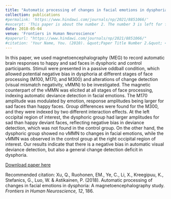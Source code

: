 ```yaml
---
title: "Automatic processing of changes in facial emotions in dysphoria: A magnetoencephalography study"
collection: publications
#permalink: 'https://www.hindawi.com/journals/np/2021/8851066/'
#excerpt: 'This paper is about the number 2. The number 3 is left for future work.'
date: 2018-05-04
venue: 'Frontiers in Human Neuroscience'
#paperurl: "https://www.hindawi.com/journals/np/2021/8851066/"
#citation: 'Your Name, You. (2010). &quot;Paper Title Number 2.&quot; <i>Journal 1</i>. 1(2).'
---
```

In this paper, we used magnetoencephalography (MEG) to record automatic brain responses to happy and sad faces in dysphoric and control participants. Stimuli were presented in a passive oddball condition, which allowed potential negative bias in dysphoria at different stages of face processing (M100, M170, and M300) and alterations of change detection (visual mismatch negativity, vMMN) to be investigated. The magnetic counterpart of the vMMN was elicited at all stages of face processing, indexing automatic deviance detection in facial emotions. The M170 amplitude was modulated by emotion, response amplitudes being larger for sad faces than happy faces. Group differences were found for the M300, and they were indexed by two different interaction effects. At the left occipital region of interest, the dysphoric group had larger amplitudes for sad than happy deviant faces, reflecting negative bias in deviance detection, which was not found in the control group. On the other hand, the dysphoric group showed no vMMN to changes in facial emotions, while the vMMN was observed in the control group at the right occipital region of interest. Our results indicate that there is a negative bias in automatic visual deviance detection, but also a general change detection deficit in dysphoria.

[Download paper here](https://www.frontiersin.org/articles/10.3389/fnhum.2018.00186/full)

Recommended citation: Xu, Q., Ruohonen, EM., Ye, C., Li, X., Kreegipuu, K., Stefanics, G., Luo, W. & Astikainen, P. (2018). Automatic processing of changes in facial emotions in dysphoria: A magnetoencephalography study. <i>Frontiers in Human Neuroscience, 12</i>, 186.   
